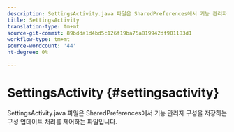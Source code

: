 ```yaml
---
description: SettingsActivity.java 파일은 SharedPreferences에서 기능 관리자 구성을 저장하는 구성 업데이트 처리를 제어하는 파일입니다.
title: SettingsActivity
translation-type: tm+mt
source-git-commit: 89bdda1d4bd5c126f19ba75a819942df901183d1
workflow-type: tm+mt
source-wordcount: '44'
ht-degree: 0%

---
```



# SettingsActivity {#settingsactivity}

SettingsActivity.java 파일은 SharedPreferences에서 기능 관리자 구성을 저장하는 구성 업데이트 처리를 제어하는 파일입니다.